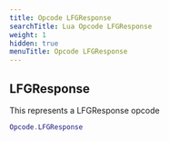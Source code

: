 ```yaml
---
title: Opcode LFGResponse
searchTitle: Lua Opcode LFGResponse
weight: 1
hidden: true
menuTitle: Opcode LFGResponse
---
```

## LFGResponse

This represents a LFGResponse opcode
```lua
Opcode.LFGResponse
```